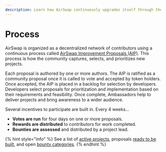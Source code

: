 ```yaml
---
description: Learn how AirSwap continuously upgrades itself through the community
---
```


# Process

AirSwap is organized as a decentralized network of contributors using a continuous process called [AirSwap Improvement Proposals (AIP)](https://github.com/airswap/AIPs/issues/1). This process is how the community captures, selects, and prioritizes new projects.

Each proposal is authored by one or more authors. The AIP is ratified as a community proposal once it is called to vote and accepted by token holders. Once accepted, the AIP is placed in a backlog for selection by developers. Developers select proposals for prioritization and implementation based on their requirements and feasibility. Once complete, Ambassadors help to deliver projects and bring awareness to a wider audience.

Several incentives to participate are built in. Every 4 weeks…

* **Votes are run** for four days on one or more proposals.
* **Rewards are distributed** to contributors for work completed.
* **Bounties are assessed** and distributed by a project lead.

{% hint style="info" %}
See a list of [active projects](https://github.com/airswap/AIPs/issues), proposals [ready to be built](https://github.com/airswap/AIPs/issues), and open [bounty categories](bounties.md).
{% endhint %}

